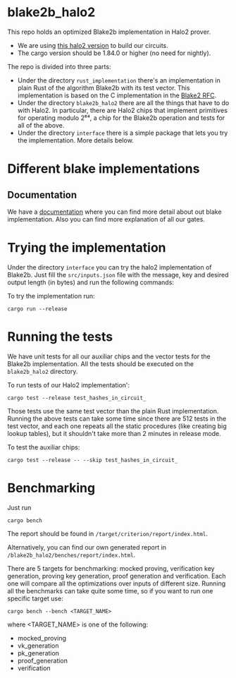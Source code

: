 # blake2b_halo2
This repo holds an optimized Blake2b implementation in Halo2 prover.

* We are using [this halo2 version](https://github.com/input-output-hk/halo2) to build our circuits.
* The cargo version should be 1.84.0 or higher (no need for nightly).

The repo is divided into three parts:
* Under the directory ```rust_implementation``` there's an implementation in plain Rust of the algorithm Blake2b with its test vector. This implementation is based on the C implementation in the [Blake2 RFC](https://datatracker.ietf.org/doc/html/rfc7693.html).
* Under the directory ```blake2b_halo2``` there are all the things that have to do with Halo2. In particular, there are Halo2 chips that implement primitives for operating modulo 2⁶⁴, a chip for the Blake2b operation and tests for all of the above.
* Under the directory ```interface``` there is a simple package that lets you try the implementation. More details below.

# Different blake implementations

## Documentation

We have a [documentation](https://hackmd.io/@BjOWve_hTxGZidE1ii0HJg/HkVu20JFkx) where you can find more detail about 
out blake implementation. Also you can find more explanation of all our gates.


# Trying the implementation
Under the directory ```interface``` you can try the halo2 implementation of Blake2b.
Just fill the ```src/inputs.json``` file with the message, key and desired output length (in bytes) and run the following commands:

To try the implementation run: 

```cargo run --release```


# Running the tests

We have unit tests for all our auxiliar chips and the vector tests for the Blake2b implementation. All the tests should be executed on the ```blake2b_halo2``` directory.

To run tests of our Halo2 implementation':

```cargo test --release test_hashes_in_circuit_```

Those tests use the same test vector than the plain Rust implementation. Running the above tests can take some time since there are 512 tests in the test vector, and each one repeats all the static procedures (like creating big lookup tables), but it shouldn't take more than 2 minutes in release mode.

To test the auxiliar chips:

```cargo test --release -- --skip test_hashes_in_circuit_```

# Benchmarking
Just run

```cargo bench```

The report should be found in ```/target/criterion/report/index.html```. 

Alternatively, you can find our own generated report in ```/blake2b_halo2/benches/report/index.html```. 

There are 5 targets for benchmarking: mocked proving, verification key generation, proving key generation, proof generation and verification. Each one will compare all the optimizations over inputs of different size. Running all the benchmarks can take quite some time, so if you want to run one specific target use:

```cargo bench --bench <TARGET_NAME>```

where <TARGET_NAME> is one of the following:
* mocked_proving
* vk_generation
* pk_generation
* proof_generation
* verification